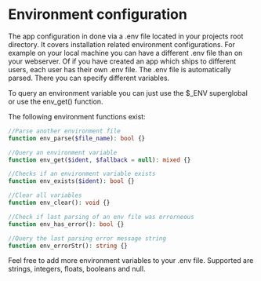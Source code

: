 # Environment configuration

The app configuration in done via a .env file located in your projects root directory. It
covers installation related environment configurations. For example on your local machine
you can have a different .env file than on your webserver. Of if you have created an app
which ships to different users, each user has their own .env file. The .env file is automatically
parsed. There you can specify different variables.

To query an environment variable you can just use the $_ENV superglobal or use the
env_get() function.

The following environment functions exist:
```php
//Parse another environment file
function env_parse($file_name): bool {}

//Query an environment variable
function env_get($ident, $fallback = null): mixed {}

//Checks if an environment variable exists
function env_exists($ident): bool {}

//Clear all variables
function env_clear(): void {}

//Check if last parsing of an env file was errorneous
function env_has_error(): bool {}

//Query the last parsing error message string
function env_errorStr(): string {}
```

Feel free to add more environment variables to your .env file. Supported are strings,
integers, floats, booleans and null.
